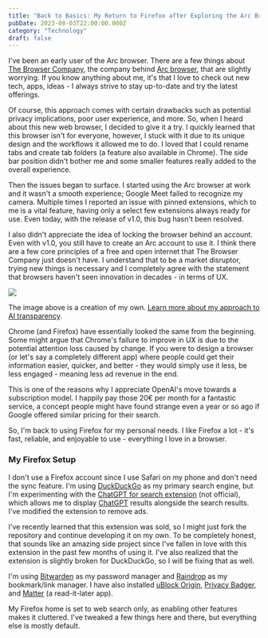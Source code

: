 ```yaml
---
title: "Back to Basics: My Return to Firefox after Exploring the Arc Browser"
pubDate: 2023-08-03T22:00:00.000Z
category: "Technology"
draft: false
---
```


I've been an early user of the Arc browser. There are a few things about [The Browser Company](https://thebrowser.company/), the company behind [Arc browser](https://arc.net/), that are slightly worrying. If you know anything about me, it's that I love to check out new tech, apps, ideas - I always strive to stay up-to-date and try the latest offerings.

Of course, this approach comes with certain drawbacks such as potential privacy implications, poor user experience, and more. So, when I heard about this new web browser, I decided to give it a try. I quickly learned that this browser isn't for everyone, however, I stuck with it due to its unique design and the workflows it allowed me to do. I loved that I could rename tabs and create tab folders (a feature also available in Chrome). The side bar position didn't bother me and some smaller features really added to the overall experience.

Then the issues began to surface. I started using the Arc browser at work and it wasn't a smooth experience; Google Meet failed to recognize my camera. Multiple times I reported an issue with pinned extensions, which to me is a vital feature, having only a select few extensions always ready for use. Even today, with the release of v1.0, this bug hasn't been resolved.

I also didn't appreciate the idea of locking the browser behind an account. Even with v1.0, you still have to create an Arc account to use it. I think there are a few core principles of a free and open internet that The Browser Company just doesn't have. I understand that to be a market disruptor, trying new things is necessary and I completely agree with the statement that browsers haven't seen innovation in decades - in terms of UX.

![](/media/oldComputer-min.png)

The image above is a creation of my own. [Learn more about my approach to AI transparency](https://cernezan.com/blog/being-transparent-about-my-ai-use/).

Chrome (and Firefox) have essentially looked the same from the beginning. Some might argue that Chrome's failure to improve in UX is due to the potential attention loss caused by change. If you were to design a browser (or let's say a completely different app) where people could get their information easier, quicker, and better - they would simply use it less, be less engaged - meaning less ad revenue in the end.

This is one of the reasons why I appreciate OpenAI's move towards a subscription model. I happily pay those 20€ per month for a fantastic service, a concept people might have found strange even a year or so ago if Google offered similar pricing for their search.

So, I'm back to using Firefox for my personal needs. I like Firefox a lot - it's fast, reliable, and enjoyable to use - everything I love in a browser.

### My Firefox Setup

I don't use a Firefox account since I use Safari on my phone and don't need the sync feature. I'm using [DuckDuckGo](https://cernezan.com/blog/duckduckgo-has-a-lite-version/) as my primary search engine, but I'm experimenting with the [ChatGPT for search extension](https://chatgpt4google.com/) (not official), which allows me to display [ChatGPT](https://openai.com/chatgpt) results alongside the search results. I've modified the extension to remove ads.

I've recently learned that this extension was sold, so I might just fork the repository and continue developing it on my own. To be completely honest, that sounds like an amazing side project since I've fallen in love with this extension in the past few months of using it. I've also realized that the extension is slightly broken for DuckDuckGo, so I will be fixing that as well.

I'm using [Bitwarden](https://bitwarden.com/) as my password manager and [Raindrop](https://raindrop.io/) as my bookmark/link manager. I have also installed [uBlock Origin](https://ublockorigin.com/), [Privacy Badger](https://privacybadger.org/), and [Matter](https://hq.getmatter.com/) (a read-it-later app).

My Firefox home is set to web search only, as enabling other features makes it cluttered. I've tweaked a few things here and there, but everything else is mostly default.
